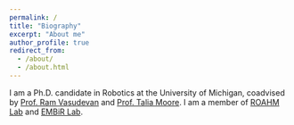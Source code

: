 ```yaml
---
permalink: /
title: "Biography"
excerpt: "About me"
author_profile: true
redirect_from: 
  - /about/
  - /about.html
---
```


I am a Ph.D. candidate in Robotics at the University of Michigan, coadvised by [Prof. Ram Vasudevan](http://www.roahmlab.com/ram-personal) and [Prof. Talia Moore](https://www.moorebiomechanics.com/). I am a member of [ROAHM Lab](http://www.roahmlab.com/) and [EMBiR Lab](https://www.embirlab.com/).

